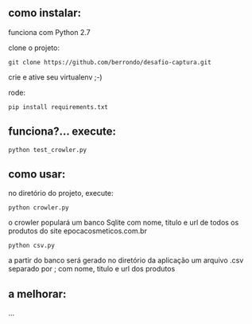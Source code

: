 ## como instalar:

funciona com Python 2.7

clone o projeto:

```
git clone https://github.com/berrondo/desafio-captura.git
```

crie e ative seu virtualenv ;-)

rode:

```
pip install requirements.txt
```

## funciona?... execute:

```
python test_crowler.py
```

## como usar:

no diretório do projeto, execute:

```
python crowler.py
```

o crowler populará um banco Sqlite com nome, titulo e url de todos os produtos do site epocacosmeticos.com.br

```
python csv.py
```

a partir do banco será gerado no diretório da aplicação um arquivo .csv separado por ; com nome, titulo e url dos produtos

## a melhorar:

...